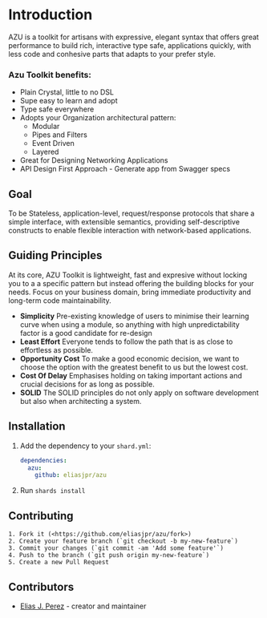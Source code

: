 # Introduction

AZU is a toolkit for artisans with expressive, elegant syntax that offers great performance to build rich, interactive type safe, applications quickly, with less code and conhesive parts that adapts to your prefer style. 

### Azu Toolkit benefits:

* Plain Crystal, little to no DSL
* Supe easy to learn and adopt
* Type safe everywhere
* Adopts your Organization architectural pattern: 
  * Modular
  * Pipes and Filters
  * Event Driven
  * Layered
* Great for Designing Networking Applications
* API Design First Approach - Generate app from Swagger specs


## Goal 

To be Stateless, application-level, request/response protocols that share a simple interface, with extensible semantics, providing self-descriptive constructs to enable flexible interaction with network-based applications.

## Guiding Principles

At its core, AZU Toolkit is lightweight, fast and expresive without locking you to a a specific pattern but instead offering the building blocks for your needs. Focus on your business domain, bring immediate productivity and long-term code maintainability. 

* **Simplicity** Pre-existing knowledge of users to minimise their learning curve when using a module, so anything with high unpredictability factor is a good candidate for re-design
* **Least Effort** Everyone tends to follow the path that is as close to effortless as possible. 
* **Opportunity Cost** To make a good economic decision, we want to choose the option with the greatest benefit to us but the lowest cost.
* **Cost Of Delay** Emphasises holding on taking important actions and crucial decisions for as long as possible. 
* **SOLID** The SOLID principles do not only apply on software development but also when architecting a system. 

## Installation

  1.  Add the dependency to your `shard.yml`:

      ```yaml
      dependencies:
        azu:
          github: eliasjpr/azu
      ```

  2.  Run `shards install`

## Contributing

    1. Fork it (<https://github.com/eliasjpr/azu/fork>)
    2. Create your feature branch (`git checkout -b my-new-feature`)
    3. Commit your changes (`git commit -am 'Add some feature'`)
    4. Push to the branch (`git push origin my-new-feature`)
    5. Create a new Pull Request

## Contributors

-   [Elias J. Perez](https://github.com/eliasjpr) - creator and maintainer
